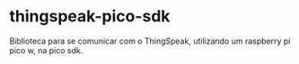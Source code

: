# thingspeak-pico-sdk
Biblioteca para se comunicar com o  ThingSpeak, utilizando um raspberry pi pico w, na pico sdk.
